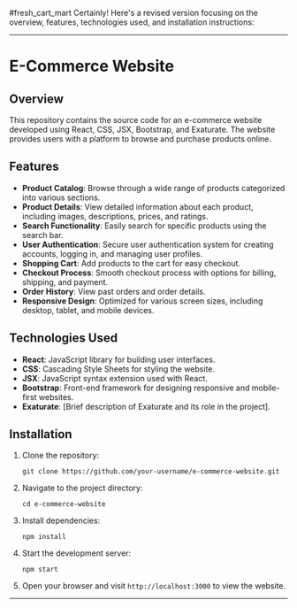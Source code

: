 #fresh_cart_mart
Certainly! Here's a revised version focusing on the overview, features, technologies used, and installation instructions:

---

# E-Commerce Website

## Overview
This repository contains the source code for an e-commerce website developed using React, CSS, JSX, Bootstrap, and Exaturate. The website provides users with a platform to browse and purchase products online.

## Features
- **Product Catalog**: Browse through a wide range of products categorized into various sections.
- **Product Details**: View detailed information about each product, including images, descriptions, prices, and ratings.
- **Search Functionality**: Easily search for specific products using the search bar.
- **User Authentication**: Secure user authentication system for creating accounts, logging in, and managing user profiles.
- **Shopping Cart**: Add products to the cart for easy checkout.
- **Checkout Process**: Smooth checkout process with options for billing, shipping, and payment.
- **Order History**: View past orders and order details.
- **Responsive Design**: Optimized for various screen sizes, including desktop, tablet, and mobile devices.

## Technologies Used
- **React**: JavaScript library for building user interfaces.
- **CSS**: Cascading Style Sheets for styling the website.
- **JSX**: JavaScript syntax extension used with React.
- **Bootstrap**: Front-end framework for designing responsive and mobile-first websites.
- **Exaturate**: [Brief description of Exaturate and its role in the project].

## Installation
1. Clone the repository:
   ```
   git clone https://github.com/your-username/e-commerce-website.git
   ```
2. Navigate to the project directory:
   ```
   cd e-commerce-website
   ```
3. Install dependencies:
   ```
   npm install
   ```
4. Start the development server:
   ```
   npm start
   ```
5. Open your browser and visit `http://localhost:3000` to view the website.

---

